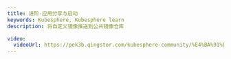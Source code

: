 ```yaml
---
title: 进阶-应用分享与启动
keywords: Kubesphere, Kubesphere learn
description: 将自定义镜像推送到公共镜像仓库

video: 
  videoUrl: https://pek3b.qingstor.com/kubesphere-community/%E4%BA%91%E5%8E%9F%E7%94%9F%E5%AE%9E%E6%88%98/24%E3%80%81%E5%AE%B9%E5%99%A8%E5%8C%96-%E8%BF%9B%E9%98%B6-%E5%BA%94%E7%94%A8%E5%88%86%E4%BA%AB%E4%B8%8E%E5%90%AF%E5%8A%A8.mp4
---
```

